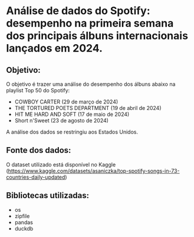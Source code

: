 # Análise de dados do Spotify: desempenho na primeira semana dos principais álbuns internacionais lançados em 2024.

## Objetivo:
O objetivo é trazer uma análise do desempenho dos álbuns abaixo na playlist Top 50 do Spotify:

* COWBOY CARTER (29 de março de 2024)
* THE TORTURED POETS DEPARTMENT (19 de abril de 2024)
* HIT ME HARD AND SOFT (17 de maio de 2024)
* Short n'Sweet (23 de agosto de 2024)

A análise dos dados se restringiu aos Estados Unidos.

## Fonte dos dados:
O dataset utilizado está disponível no Kaggle (https://www.kaggle.com/datasets/asaniczka/top-spotify-songs-in-73-countries-daily-updated)

## Bibliotecas utilizadas:

* os
* zipfile
* pandas
* duckdb